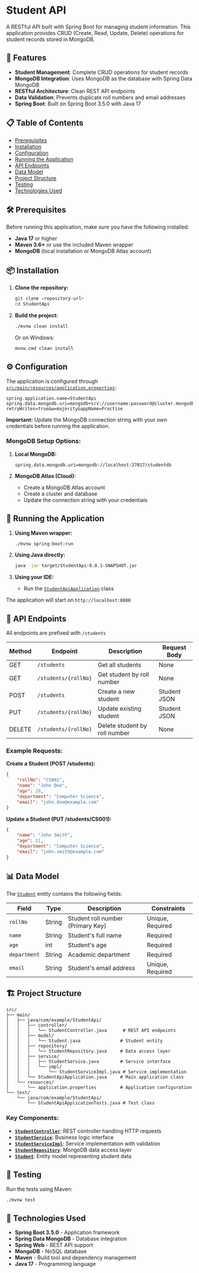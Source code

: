 # Student API

A RESTful API built with Spring Boot for managing student information. This application provides CRUD (Create, Read, Update, Delete) operations for student records stored in MongoDB.

## 🚀 Features

- **Student Management**: Complete CRUD operations for student records
- **MongoDB Integration**: Uses MongoDB as the database with Spring Data MongoDB
- **RESTful Architecture**: Clean REST API endpoints
- **Data Validation**: Prevents duplicate roll numbers and email addresses
- **Spring Boot**: Built on Spring Boot 3.5.0 with Java 17

## 📋 Table of Contents

- [Prerequisites](#prerequisites)
- [Installation](#installation)
- [Configuration](#configuration)
- [Running the Application](#running-the-application)
- [API Endpoints](#api-endpoints)
- [Data Model](#data-model)
- [Project Structure](#project-structure)
- [Testing](#testing)
- [Technologies Used](#technologies-used)

## 🛠 Prerequisites

Before running this application, make sure you have the following installed:

- **Java 17** or higher
- **Maven 3.6+** or use the included Maven wrapper
- **MongoDB** (local installation or MongoDB Atlas account)

## 📦 Installation

1. **Clone the repository:**
   ```bash
   git clone <repository-url>
   cd StudentApi
   ```

2. **Build the project:**
   ```bash
   ./mvnw clean install
   ```
   Or on Windows:
   ```cmd
   mvnw.cmd clean install
   ```

## ⚙️ Configuration

The application is configured through [`src/main/resources/application.properties`](src/main/resources/application.properties):

```properties
spring.application.name=StudentApi
spring.data.mongodb.uri=mongodb+srv://username:password@cluster.mongodb.net/studentdb?retryWrites=true&w=majority&appName=Practise
```

**Important:** Update the MongoDB connection string with your own credentials before running the application.

### MongoDB Setup Options:

1. **Local MongoDB:**
   ```properties
   spring.data.mongodb.uri=mongodb://localhost:27017/studentdb
   ```

2. **MongoDB Atlas (Cloud):**
   - Create a MongoDB Atlas account
   - Create a cluster and database
   - Update the connection string with your credentials

## 🚀 Running the Application

1. **Using Maven wrapper:**
   ```bash
   ./mvnw spring-boot:run
   ```

2. **Using Java directly:**
   ```bash
   java -jar target/StudentApi-0.0.1-SNAPSHOT.jar
   ```

3. **Using your IDE:**
   - Run the [`StudentApiApplication`](src/main/java/com/example/StudentApi/StudentApiApplication.java) class

The application will start on `http://localhost:8080`

## 🔌 API Endpoints

All endpoints are prefixed with `/students`

| Method | Endpoint | Description | Request Body |
|--------|----------|-------------|--------------|
| GET | `/students` | Get all students | None |
| GET | `/students/{rollNo}` | Get student by roll number | None |
| POST | `/students` | Create a new student | Student JSON |
| PUT | `/students/{rollNo}` | Update existing student | Student JSON |
| DELETE | `/students/{rollNo}` | Delete student by roll number | None |

### Example Requests:

**Create a Student (POST /students):**
```json
{
    "rollNo": "CS001",
    "name": "John Doe",
    "age": 20,
    "department": "Computer Science",
    "email": "john.doe@example.com"
}
```

**Update a Student (PUT /students/CS001):**
```json
{
    "name": "John Smith",
    "age": 21,
    "department": "Computer Science",
    "email": "john.smith@example.com"
}
```

## 📊 Data Model

The [`Student`](src/main/java/com/example/StudentApi/model/Student.java) entity contains the following fields:

| Field | Type | Description | Constraints |
|-------|------|-------------|-------------|
| `rollNo` | String | Student roll number (Primary Key) | Unique, Required |
| `name` | String | Student's full name | Required |
| `age` | int | Student's age | Required |
| `department` | String | Academic department | Required |
| `email` | String | Student's email address | Unique, Required |

## 🏗 Project Structure

```
src/
├── main/
│   ├── java/com/example/StudentApi/
│   │   ├── controller/
│   │   │   └── StudentController.java      # REST API endpoints
│   │   ├── model/
│   │   │   └── Student.java               # Student entity
│   │   ├── repository/
│   │   │   └── StudentRepository.java     # Data access layer
│   │   ├── service/
│   │   │   ├── StudentService.java        # Service interface
│   │   │   └── impl/
│   │   │       └── StudentServiceImpl.java # Service implementation
│   │   └── StudentApiApplication.java     # Main application class
│   └── resources/
│       └── application.properties         # Application configuration
└── test/
    └── java/com/example/StudentApi/
        └── StudentApiApplicationTests.java # Test class
```

### Key Components:

- **[`StudentController`](src/main/java/com/example/StudentApi/controller/StudentController.java)**: REST controller handling HTTP requests
- **[`StudentService`](src/main/java/com/example/StudentApi/service/StudentService.java)**: Business logic interface
- **[`StudentServiceImpl`](src/main/java/com/example/StudentApi/service/impl/StudentServiceImpl.java)**: Service implementation with validation
- **[`StudentRepository`](src/main/java/com/example/StudentApi/repository/StudentRepository.java)**: MongoDB data access layer
- **[`Student`](src/main/java/com/example/StudentApi/model/Student.java)**: Entity model representing student data

## 🧪 Testing

Run the tests using Maven:

```bash
./mvnw test
```

## 🔧 Technologies Used

- **Spring Boot 3.5.0** - Application framework
- **Spring Data MongoDB** - Database integration
- **Spring Web** - REST API support
- **MongoDB** - NoSQL database
- **Maven** - Build tool and dependency management
- **Java 17** - Programming language
